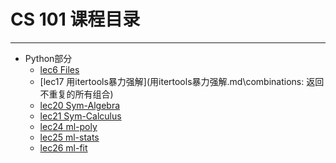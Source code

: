 # CS 101 课程目录  
-------
- Python部分
    - [lec6  Files](Files.ipynb)  
    - [lec17 用itertools暴力强解](用itertools暴力强解.md\combinations: 返回不重复的所有组合)
    - [lec20 Sym-Algebra](Sym-Algebra.ipynb)  
    - [lec21 Sym-Calculus](Sym-Calculus.ipynb)
    - [lec24 ml-poly](ml-poly.md)
    - [lec25 ml-stats](ml-stats.md)
    - [lec26 ml-fit](ml-fit.md)

